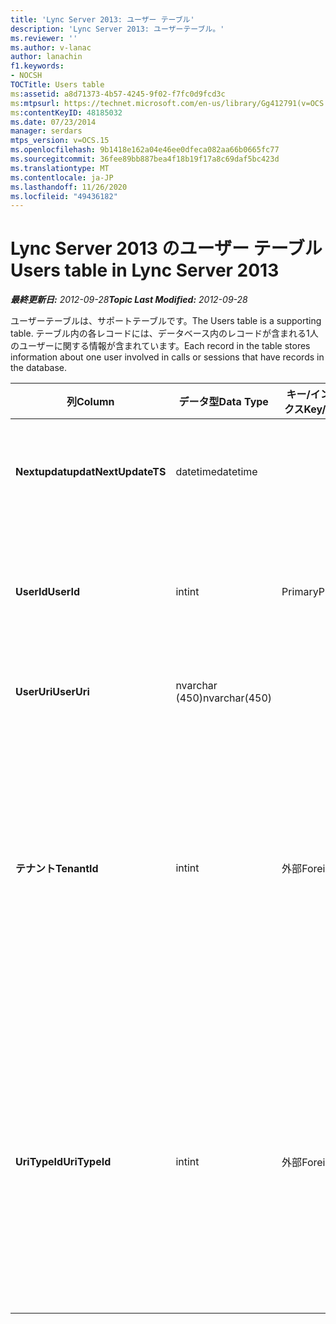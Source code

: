 ```yaml
---
title: 'Lync Server 2013: ユーザー テーブル'
description: 'Lync Server 2013: ユーザーテーブル。'
ms.reviewer: ''
ms.author: v-lanac
author: lanachin
f1.keywords:
- NOCSH
TOCTitle: Users table
ms:assetid: a8d71373-4b57-4245-9f02-f7fc0d9fcd3c
ms:mtpsurl: https://technet.microsoft.com/en-us/library/Gg412791(v=OCS.15)
ms:contentKeyID: 48185032
ms.date: 07/23/2014
manager: serdars
mtps_version: v=OCS.15
ms.openlocfilehash: 9b1418e162a04e46ee0dfeca082aa66b0665fc77
ms.sourcegitcommit: 36fee89bb887bea4f18b19f17a8c69daf5bc423d
ms.translationtype: MT
ms.contentlocale: ja-JP
ms.lasthandoff: 11/26/2020
ms.locfileid: "49436182"
---
```

# <a name="users-table-in-lync-server-2013"></a><span data-ttu-id="05530-103">Lync Server 2013 のユーザー テーブル</span><span class="sxs-lookup"><span data-stu-id="05530-103">Users table in Lync Server 2013</span></span>

<div data-xmlns="http://www.w3.org/1999/xhtml">

<div class="topic" data-xmlns="http://www.w3.org/1999/xhtml" data-msxsl="urn:schemas-microsoft-com:xslt" data-cs="https://msdn.microsoft.com/">

<div data-asp="https://msdn2.microsoft.com/asp">



</div>

<div id="mainSection">

<div id="mainBody"><span data-ttu-id="05530-104">

<span> </span></span><span class="sxs-lookup"><span data-stu-id="05530-104">

<span> </span></span></span>

<span data-ttu-id="05530-105">_**最終更新日:** 2012-09-28_</span><span class="sxs-lookup"><span data-stu-id="05530-105">_**Topic Last Modified:** 2012-09-28_</span></span>

<span data-ttu-id="05530-106">ユーザーテーブルは、サポートテーブルです。</span><span class="sxs-lookup"><span data-stu-id="05530-106">The Users table is a supporting table.</span></span> <span data-ttu-id="05530-107">テーブル内の各レコードには、データベース内のレコードが含まれる1人のユーザーに関する情報が含まれています。</span><span class="sxs-lookup"><span data-stu-id="05530-107">Each record in the table stores information about one user involved in calls or sessions that have records in the database.</span></span>


<table>
<colgroup>
<col style="width: 25%" />
<col style="width: 25%" />
<col style="width: 25%" />
<col style="width: 25%" />
</colgroup>
<thead>
<tr class="header">
<th><span data-ttu-id="05530-108">列</span><span class="sxs-lookup"><span data-stu-id="05530-108">Column</span></span></th>
<th><span data-ttu-id="05530-109">データ型</span><span class="sxs-lookup"><span data-stu-id="05530-109">Data Type</span></span></th>
<th><span data-ttu-id="05530-110">キー/インデックス</span><span class="sxs-lookup"><span data-stu-id="05530-110">Key/Index</span></span></th>
<th><span data-ttu-id="05530-111">詳細</span><span class="sxs-lookup"><span data-stu-id="05530-111">Details</span></span></th>
</tr>
</thead>
<tbody>
<tr class="odd">
<td><p><span data-ttu-id="05530-112"><strong>Nextupdatupdat</strong></span><span class="sxs-lookup"><span data-stu-id="05530-112"><strong>NextUpdateTS</strong></span></span></p></td>
<td><p><span data-ttu-id="05530-113">datetime</span><span class="sxs-lookup"><span data-stu-id="05530-113">datetime</span></span></p></td>
<td></td>
<td><p><span data-ttu-id="05530-114">内部使用のタイムスタンプ。</span><span class="sxs-lookup"><span data-stu-id="05530-114">Time stamp for internal use.</span></span></p></td>
</tr>
<tr class="even">
<td><p><span data-ttu-id="05530-115"><strong>UserId</strong></span><span class="sxs-lookup"><span data-stu-id="05530-115"><strong>UserId</strong></span></span></p></td>
<td><p><span data-ttu-id="05530-116">int</span><span class="sxs-lookup"><span data-stu-id="05530-116">int</span></span></p></td>
<td><p><span data-ttu-id="05530-117">Primary</span><span class="sxs-lookup"><span data-stu-id="05530-117">Primary</span></span></p></td>
<td><p><span data-ttu-id="05530-118">このユーザーを識別する一意の番号です。</span><span class="sxs-lookup"><span data-stu-id="05530-118">Unique number identifying this user.</span></span></p></td>
</tr>
<tr class="odd">
<td><p><span data-ttu-id="05530-119"><strong>UserUri</strong></span><span class="sxs-lookup"><span data-stu-id="05530-119"><strong>UserUri</strong></span></span></p></td>
<td><p><span data-ttu-id="05530-120">nvarchar (450)</span><span class="sxs-lookup"><span data-stu-id="05530-120">nvarchar(450)</span></span></p></td>
<td><p> </p></td>
<td><p><span data-ttu-id="05530-121">ユーザー URI。</span><span class="sxs-lookup"><span data-stu-id="05530-121">User URI.</span></span></p></td>
</tr>
<tr class="even">
<td><p><span data-ttu-id="05530-122"><strong>テナント</strong></span><span class="sxs-lookup"><span data-stu-id="05530-122"><strong>TenantId</strong></span></span></p></td>
<td><p><span data-ttu-id="05530-123">int</span><span class="sxs-lookup"><span data-stu-id="05530-123">int</span></span></p></td>
<td><p><span data-ttu-id="05530-124">外部</span><span class="sxs-lookup"><span data-stu-id="05530-124">Foreign</span></span></p></td>
<td><p><span data-ttu-id="05530-125">このユーザーのテナント ID。</span><span class="sxs-lookup"><span data-stu-id="05530-125">This user’s Tenant ID.</span></span> <span data-ttu-id="05530-126">詳細については、「 <a href="lync-server-2013-tenants-table.md">Lync Server 2013 のテナントの一覧</a> 」を参照してください。</span><span class="sxs-lookup"><span data-stu-id="05530-126">See the <a href="lync-server-2013-tenants-table.md">Tenants table in Lync Server 2013</a> for more information.</span></span></p></td>
</tr>
<tr class="odd">
<td><p><span data-ttu-id="05530-127"><strong>UriTypeId</strong></span><span class="sxs-lookup"><span data-stu-id="05530-127"><strong>UriTypeId</strong></span></span></p></td>
<td><p><span data-ttu-id="05530-128">int</span><span class="sxs-lookup"><span data-stu-id="05530-128">int</span></span></p></td>
<td><p><span data-ttu-id="05530-129">外部</span><span class="sxs-lookup"><span data-stu-id="05530-129">Foreign</span></span></p></td>
<td><p><span data-ttu-id="05530-130">このユーザーの URI 型。</span><span class="sxs-lookup"><span data-stu-id="05530-130">This user’s URI type.</span></span> <span data-ttu-id="05530-131">詳細については、「 <a href="lync-server-2013-uritypes-table.md">Lync Server 2013 の UriTypes テーブル</a> 」を参照してください。</span><span class="sxs-lookup"><span data-stu-id="05530-131">See the <a href="lync-server-2013-uritypes-table.md">UriTypes table in Lync Server 2013</a> for more information.</span></span></p></td>
</tr>
</tbody>
</table><span data-ttu-id="05530-132">


</div>

<span> </span>

</div>

</div>

</span><span class="sxs-lookup"><span data-stu-id="05530-132">


</div>

<span> </span>

</div>

</div>

</span></span></div>

